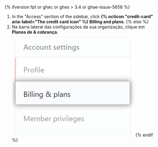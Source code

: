 {% ifversion fpt or ghec or ghes > 3.4 or ghae-issue-5658 %}
1. In the "Access" section of the sidebar, click **{% octicon "credit-card" aria-label="The credit card icon" %} Billing and plans**.
{% else %}
1. Na barra lateral das configurações da sua organização, clique em **Planos de & cobrança**. ![Configurações de faturamento](/assets/images/help/billing/settings_organization_billing_plans_tab.png)
{% endif %}
